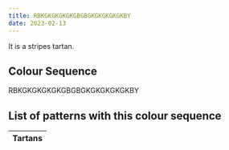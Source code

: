 ```yaml
---
title: RBKGKGKGKGKGBGBGKGKGKGKGKBY
date: 2023-02-13
---
```

<no value>

It is a <no value> stripes tartan.


## Colour Sequence
RBKGKGKGKGKGBGBGKGKGKGKGKBY

## List of patterns with this colour sequence

| Tartans |
|---------------|
